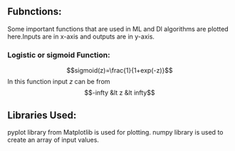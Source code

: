 ## Fubnctions:
Some important functions that are used in ML and Dl algorithms are plotted here.Inputs are in x-axis and outputs are in y-axis.
### Logistic or sigmoid Function:
$$sigmoid(z)=\frac{1}{1+exp(-z)}$$
In this function input $z$ can be from $$-infty &lt z &lt infty$$
## Libraries Used:
pyplot library from Matplotlib is used for plotting.
numpy library is used to create an array of input values.
